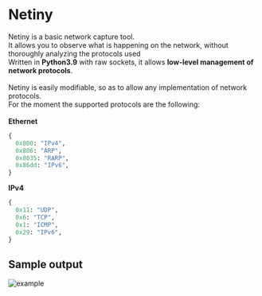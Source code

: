 # Netiny
Netiny is a basic network capture tool.<br>
It allows you to observe what is happening on the network, without thoroughly analyzing the protocols used<br>
Written in **Python3.9** with raw sockets, it allows **low-level management of network protocols**.<br>
<br>
Netiny is easily modifiable, so as to allow any implementation of network protocols.<br>
For the moment the supported protocols are the following:<br>
<br>
**Ethernet**
```python
{
  0x800: "IPv4",
  0x806: "ARP",
  0x8035: "RARP",
  0x86dd: "IPv6",
}
```

**IPv4**
```python
{
  0x11: "UDP",
  0x6: "TCP",
  0x1: "ICMP",
  0x29: "IPv6",
}
```

## Sample output
![example](https://user-images.githubusercontent.com/78198739/124131363-03d6a600-da80-11eb-9f13-25259eef09f4.png)
